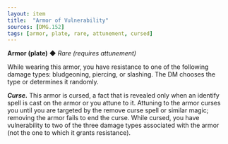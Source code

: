 ```yaml
---
layout: item
title:  "Armor of Vulnerability"
sources: [DMG.152]
tags: [armor, plate, rare, attunement, cursed]
---
```


**Armor (plate)** ◆ *Rare (requires attunement)*

While wearing this armor, you have resistance to one of the following damage types: bludgeoning, piercing, or slashing. The DM chooses the type or determines it randomly.

***Curse.*** This armor is cursed, a fact that is revealed only when an identify spell is cast on the armor or you attune to it. Attuning to the armor curses you until you are targeted by the remove curse spell or similar magic; removing the armor fails to end the curse. While cursed, you have vulnerability to two of the three damage types associated with the armor (not the one to which it grants resistance).